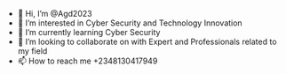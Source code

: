 - 👋 Hi, I’m @Agd2023
- 👀 I’m interested in Cyber Security and Technology Innovation
- 🌱 I’m currently learning Cyber Security 
- 💞️ I’m looking to collaborate on with Expert and Professionals related to my field 
- 📫 How to reach me +2348130417949


<!---
Agd2023/Agd2023 is a ✨ special ✨ repository because its `README.md` (this file) appears on your GitHub profile.
You can click the Preview link to take a look at your changes.
--->

